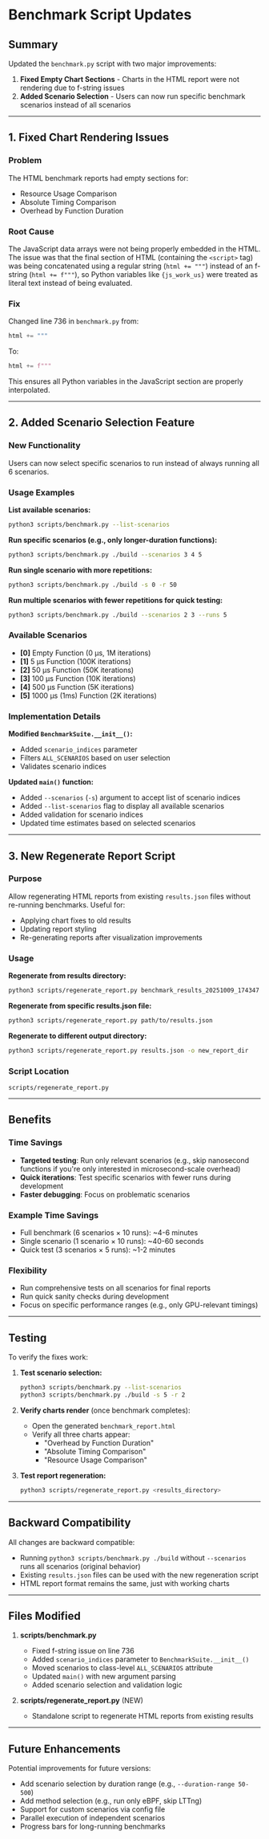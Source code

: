 # Benchmark Script Updates

## Summary

Updated the `benchmark.py` script with two major improvements:

1. **Fixed Empty Chart Sections** - Charts in the HTML report were not rendering due to f-string issues
2. **Added Scenario Selection** - Users can now run specific benchmark scenarios instead of all scenarios

---

## 1. Fixed Chart Rendering Issues

### Problem
The HTML benchmark reports had empty sections for:
- Resource Usage Comparison
- Absolute Timing Comparison
- Overhead by Function Duration

### Root Cause
The JavaScript data arrays were not being properly embedded in the HTML. The issue was that the final section of HTML (containing the `<script>` tag) was being concatenated using a regular string (`html += """`) instead of an f-string (`html += f"""`), so Python variables like `{js_work_us}` were treated as literal text instead of being evaluated.

### Fix
Changed line 736 in `benchmark.py` from:
```python
html += """
```

To:
```python
html += f"""
```

This ensures all Python variables in the JavaScript section are properly interpolated.

---

## 2. Added Scenario Selection Feature

### New Functionality
Users can now select specific scenarios to run instead of always running all 6 scenarios.

### Usage Examples

**List available scenarios:**
```bash
python3 scripts/benchmark.py --list-scenarios
```

**Run specific scenarios (e.g., only longer-duration functions):**
```bash
python3 scripts/benchmark.py ./build --scenarios 3 4 5
```

**Run single scenario with more repetitions:**
```bash
python3 scripts/benchmark.py ./build -s 0 -r 50
```

**Run multiple scenarios with fewer repetitions for quick testing:**
```bash
python3 scripts/benchmark.py ./build --scenarios 2 3 --runs 5
```

### Available Scenarios
- **[0]** Empty Function (0 μs, 1M iterations)
- **[1]** 5 μs Function (100K iterations)
- **[2]** 50 μs Function (50K iterations)
- **[3]** 100 μs Function (10K iterations)
- **[4]** 500 μs Function (5K iterations)
- **[5]** 1000 μs (1ms) Function (2K iterations)

### Implementation Details

**Modified `BenchmarkSuite.__init__()`:**
- Added `scenario_indices` parameter
- Filters `ALL_SCENARIOS` based on user selection
- Validates scenario indices

**Updated `main()` function:**
- Added `--scenarios` (`-s`) argument to accept list of scenario indices
- Added `--list-scenarios` flag to display all available scenarios
- Added validation for scenario indices
- Updated time estimates based on selected scenarios

---

## 3. New Regenerate Report Script

### Purpose
Allow regenerating HTML reports from existing `results.json` files without re-running benchmarks. Useful for:
- Applying chart fixes to old results
- Updating report styling
- Re-generating reports after visualization improvements

### Usage

**Regenerate from results directory:**
```bash
python3 scripts/regenerate_report.py benchmark_results_20251009_174347
```

**Regenerate from specific results.json file:**
```bash
python3 scripts/regenerate_report.py path/to/results.json
```

**Regenerate to different output directory:**
```bash
python3 scripts/regenerate_report.py results.json -o new_report_dir
```

### Script Location
`scripts/regenerate_report.py`

---

## Benefits

### Time Savings
- **Targeted testing**: Run only relevant scenarios (e.g., skip nanosecond functions if you're only interested in microsecond-scale overhead)
- **Quick iterations**: Test specific scenarios with fewer runs during development
- **Faster debugging**: Focus on problematic scenarios

### Example Time Savings
- Full benchmark (6 scenarios × 10 runs): ~4-6 minutes
- Single scenario (1 scenario × 10 runs): ~40-60 seconds
- Quick test (3 scenarios × 5 runs): ~1-2 minutes

### Flexibility
- Run comprehensive tests on all scenarios for final reports
- Run quick sanity checks during development
- Focus on specific performance ranges (e.g., only GPU-relevant timings)

---

## Testing

To verify the fixes work:

1. **Test scenario selection:**
   ```bash
   python3 scripts/benchmark.py --list-scenarios
   python3 scripts/benchmark.py ./build -s 5 -r 2
   ```

2. **Verify charts render** (once benchmark completes):
   - Open the generated `benchmark_report.html`
   - Verify all three charts appear:
     - "Overhead by Function Duration"
     - "Absolute Timing Comparison"
     - "Resource Usage Comparison"

3. **Test report regeneration:**
   ```bash
   python3 scripts/regenerate_report.py <results_directory>
   ```

---

## Backward Compatibility

All changes are backward compatible:
- Running `python3 scripts/benchmark.py ./build` without `--scenarios` runs all scenarios (original behavior)
- Existing `results.json` files can be used with the new regeneration script
- HTML report format remains the same, just with working charts

---

## Files Modified

1. **scripts/benchmark.py**
   - Fixed f-string issue on line 736
   - Added `scenario_indices` parameter to `BenchmarkSuite.__init__()`
   - Moved scenarios to class-level `ALL_SCENARIOS` attribute
   - Updated `main()` with new argument parsing
   - Added scenario selection and validation logic

2. **scripts/regenerate_report.py** (NEW)
   - Standalone script to regenerate HTML reports from existing results

---

## Future Enhancements

Potential improvements for future versions:
- Add scenario selection by duration range (e.g., `--duration-range 50-500`)
- Add method selection (e.g., run only eBPF, skip LTTng)
- Support for custom scenarios via config file
- Parallel execution of independent scenarios
- Progress bars for long-running benchmarks
